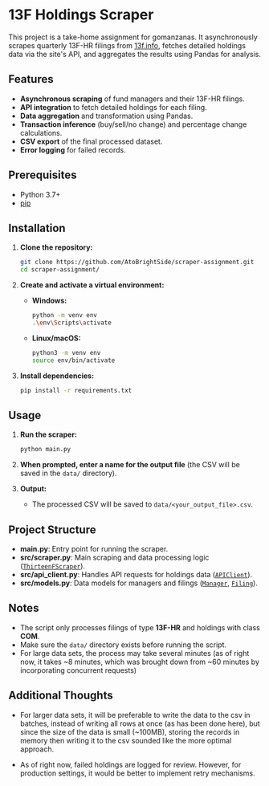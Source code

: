 # 13F Holdings Scraper

This project is a take-home assignment for gomanzanas. It asynchronously scrapes quarterly 13F-HR filings from [13f.info](https://13f.info), fetches detailed holdings data via the site's API, and aggregates the results using Pandas for analysis.

## Features

- **Asynchronous scraping** of fund managers and their 13F-HR filings.
- **API integration** to fetch detailed holdings for each filing.
- **Data aggregation** and transformation using Pandas.
- **Transaction inference** (buy/sell/no change) and percentage change calculations.
- **CSV export** of the final processed dataset.
- **Error logging** for failed records.

## Prerequisites

- Python 3.7+
- [pip](https://pip.pypa.io/)

## Installation

1. **Clone the repository:**
   ```bash
   git clone https://github.com/AtoBrightSide/scraper-assignment.git
   cd scraper-assignment/
   ```

2. **Create and activate a virtual environment:**

   - **Windows:**
     ```bash
     python -m venv env
     .\env\Scripts\activate
     ```
   - **Linux/macOS:**
     ```bash
     python3 -m venv env
     source env/bin/activate
     ```

3. **Install dependencies:**
   ```bash
   pip install -r requirements.txt
   ```

## Usage

1. **Run the scraper:**
   ```bash
   python main.py
   ```

2. **When prompted, enter a name for the output file** (the CSV will be saved in the `data/` directory).

3. **Output:**
   - The processed CSV will be saved to `data/<your_output_file>.csv`.

## Project Structure
- **main.py**: Entry point for running the scraper.
- **src/scraper.py**: Main scraping and data processing logic ([`ThirteenFScraper`](src/scraper.py)).
- **src/api_client.py**: Handles API requests for holdings data ([`APIClient`](src/api_client.py)).
- **src/models.py**: Data models for managers and filings ([`Manager`](src/models.py), [`Filing`](src/models.py)).

## Notes

- The script only processes filings of type **13F-HR** and holdings with class **COM**.
- Make sure the `data/` directory exists before running the script.
- For large data sets, the process may take several minutes (as of right now, it takes ~8 minutes, which was brought down from ~60 minutes by incorporating concurrent requests)

## Additional Thoughts

- For larger data sets, it will be preferable to write the data to the csv in batches, instead of writing all rows at once (as has been done here), but since the size of the data is small (~100MB), storing the records in memory then writing it to the csv sounded like the more optimal approach.

- As of right now, failed holdings are logged for review. However, for production settings, it would be better to implement retry mechanisms.
